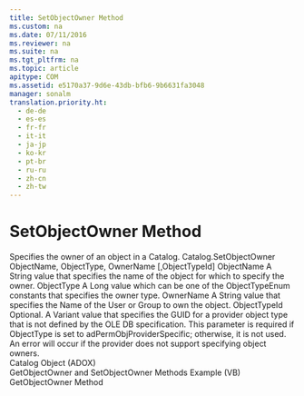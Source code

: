 ```yaml
---
title: SetObjectOwner Method
ms.custom: na
ms.date: 07/11/2016
ms.reviewer: na
ms.suite: na
ms.tgt_pltfrm: na
ms.topic: article
apitype: COM
ms.assetid: e5170a37-9d6e-43db-bfb6-9b6631fa3048
manager: sonalm
translation.priority.ht: 
  - de-de
  - es-es
  - fr-fr
  - it-it
  - ja-jp
  - ko-kr
  - pt-br
  - ru-ru
  - zh-cn
  - zh-tw
---
```

# SetObjectOwner Method
<?xml version="1.0" encoding="utf-8"?>
<developerReferenceWithSyntaxDocument xmlns="http://ddue.schemas.microsoft.com/authoring/2003/5" xmlns:xlink="http://www.w3.org/1999/xlink" xmlns:xsi="http://www.w3.org/2001/XMLSchema-instance" xsi:schemaLocation="http://ddue.schemas.microsoft.com/authoring/2003/5 http://dduestorage.blob.core.windows.net/ddueschema/developer.xsd">
  <introduction>
    <para>Specifies the owner of an object in a <legacyLink xlink:href="bb651639-a488-4e38-b6de-0ed99fa4dd92">Catalog</legacyLink>.</para>
  </introduction>
  <syntaxSection>
    <legacySyntax>
<parameterReference>Catalog</parameterReference><legacyBold>.SetObjectOwner </legacyBold><parameterReference>ObjectName</parameterReference><legacyBold>,</legacyBold><parameterReference> ObjectType</parameterReference><legacyBold>,</legacyBold><parameterReference> OwnerName </parameterReference>[<legacyBold>,</legacyBold><parameterReference>ObjectTypeId</parameterReference>]</legacySyntax>
  </syntaxSection>
  <parameters>
    <content>
      <definitionTable>
        <definedTerm> <parameterReference>ObjectName </parameterReference></definedTerm>
        <definition>
          <para>A <languageKeyword>String</languageKeyword> value that specifies the name of the object for which to specify the owner.</para>
        </definition>
        <definedTerm> <parameterReference>ObjectType </parameterReference></definedTerm>
        <definition>
          <para>A <languageKeyword>Long</languageKeyword> value which can be one of the <legacyLink xlink:href="3fdecfca-aa91-4596-ad98-610f1b7f840b">ObjectTypeEnum</legacyLink> constants that specifies the owner type.</para>
        </definition>
        <definedTerm> <parameterReference>OwnerName </parameterReference></definedTerm>
        <definition>
          <para>A <languageKeyword>String</languageKeyword> value that specifies the <legacyLink xlink:href="81b92baf-b6b9-4f4e-9f33-4503795518cd">Name</legacyLink> of the <legacyLink xlink:href="f68e32ce-ef7c-407d-bdb5-d280947ae0e2">User</legacyLink> or <legacyLink xlink:href="55ef0ade-68ea-4da5-8aa5-4cd27d1f6d1e">Group</legacyLink> to own the object.</para>
        </definition>
        <definedTerm> <parameterReference>ObjectTypeId </parameterReference></definedTerm>
        <definition>
          <para>Optional. A <languageKeyword>Variant</languageKeyword> value that specifies the GUID for a provider object type that is not defined by the OLE DB specification. This parameter is required if <parameterReference>ObjectType</parameterReference> is set to <legacyBold>adPermObjProviderSpecific</legacyBold>; otherwise, it is not used.</para>
        </definition>
      </definitionTable>
    </content>
  </parameters>
  <languageReferenceRemarks>
    <content>
      <para>An error will occur if the provider does not support specifying object owners.</para>
    </content>
  </languageReferenceRemarks>
  <section>
    <title>Applies To</title>
    <content>
      <para>
        <link xlink:href="bb651639-a488-4e38-b6de-0ed99fa4dd92">Catalog Object (ADOX)</link>
      </para>
    </content>
  </section>
  <relatedTopics>
<link xlink:href="e44ec3d4-42ae-447d-aaed-bdea53cb0cca">GetObjectOwner and SetObjectOwner Methods Example (VB)</link>
<link xlink:href="8965adf0-9075-4125-8142-73eb700029c3">GetObjectOwner Method</link>
</relatedTopics>
</developerReferenceWithSyntaxDocument>